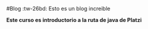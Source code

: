 #Blog :tw-26bd:
Esto es un blog increible

**Este curso es introductorio a la ruta de java de Platzi**